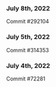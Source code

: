 ### July 8th, 2022

Commit #292104

### July 5th, 2022

Commit #314353


### July 4th, 2022

Commit #72281
